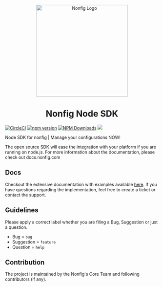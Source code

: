 <p align="center">
  <a href="https://nonfig.com/" target="blank"><img src="https://www.nonfig.com/wp-content/uploads/2020/07/nonfig-logo.png" width="300" alt="Nonfig Logo" /></a>
</p>

<h1 align="center"> Nonfig Node SDK </h1>

[![CircleCI](https://circleci.com/gh/nonfig/node-sdk/tree/master.svg?style=shield)](https://circleci.com/gh/nonfig/node-sdk/tree/master)
[![npm version](https://badge.fury.io/js/%40nonfig%2Fnode-sdk.svg)](https://badge.fury.io/js/%40nonfig%2Fnode-sdk)
<a href="https://www.npmjs.com/~nonfig" target="_blank"><img src="https://img.shields.io/npm/dm/@nonfig/node-sdk.svg" alt="NPM Downloads" /></a>
<a href="https://twitter.com/nonfig" target="_blank"><img src="https://img.shields.io/twitter/follow/nonfig.svg?style=social&label=Follow"></a>

Node SDK for nonfig | Manage your configurations NOW!

The open source SDK will ease the integration with your platform if you are running on node.js. For more information about the documentation, please check out docs.nonfig.com

## Docs

Checkout the extensive documentation with examples available [here](https://docs.nonfig.com/sdk/node-sdk). If you have questions regarding the implementation, feel free to create a ticket or contact the support.

## Guidelines

Please apply a correct label whether you are filing a Bug, Suggestion or just a question.

-   Bug = `bug`
-   Suggestion = `feature`
-   Question = `help`

## Contribution

The project is maintained by the Nonfig's Core Team and following contributors (if any).
